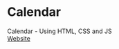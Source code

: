 # Calendar
Calendar - Using HTML, CSS and JS   
[Website](https://heisenberg-ayush.github.io/Calendar/)
